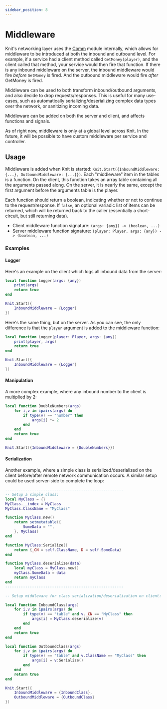 ```yaml
---
sidebar_position: 8
---
```


# Middleware

Knit's networking layer uses the [Comm](https://sleitnick.github.io/RbxUtil/api/Comm/) module internally, which allows for middleware to be introduced at both the inbound and outbound level. For example, if a service had a client method called `GetMoney(player)`, and the client called that method, your service would then fire that function. If there is any inbound middleware on the server, the inbound middleware would fire _before_ `GetMoney` is fired. And the outbound middleware would fire _after_ GetMoney is fired.

Middleware can be used to both transform inbound/outbound arguments, and also decide to drop requests/responses. This is useful for many use-cases, such as automatically serializing/deserializing complex data types over the network, or sanitizing incoming data.

Middleware can be added on both the server and client, and affects functions and signals.

As of right now, middleware is only at a global level across Knit. In the future, it will be possible to have custom middleware per service and controller.

## Usage

Middleware is added when Knit is started: `Knit.Start({InboundMiddleware: {...}, OutboundMiddleware: {...}})`. Each "middleware" item in the tables is a function. On the client, this function takes an array table containing all the arguments passed along. On the server, it is nearly the same, except the first argument before the arguments table is the player.

Each function should return a boolean, indicating whether or not to continue to the request/response. If `false`, an optional variadic list of items can be returned, which will be returned back to the caller (essentially a short-circuit, but still returning data).

- Client middleware function signature: `(args: {any}) -> (boolean, ...)`
- Server middleware function signature: `(player: Player, args: {any}) -> (boolean, ...)`

### Examples

#### Logger

Here's an example on the client which logs all inbound data from the server:
```lua
local function Logger(args: {any})
	print(args)
	return true
end

Knit.Start({
	InboundMiddleware = {Logger}
})
```

Here's the same thing, but on the server. As you can see, the only difference is that the `player` argument is added to the middleware function:
```lua
local function Logger(player: Player, args: {any})
	print(player, args)
	return true
end

Knit.Start({
	InboundMiddleware = {Logger}
})
```

#### Manipulation

A more complex example, where any inbound number to the client is multiplied by 2:
```lua
local function DoubleNumbers(args)
	for i,v in ipairs(args) do
		if type(v) == "number" then
			args[i] *= 2
		end
	end
	return true
end

Knit.Start({InboundMiddleware = {DoubleNumbers}})
```

#### Serialization

Another example, where a simple class is serialized/deserialized on the client before/after remote network communication occurs. A similar setup could be used server-side to complete the loop:
```lua
-----------------------------------------------------
-- Setup a simple class:
local MyClass = {}
MyClass.__index = MyClass
MyClass.ClassName = "MyClass"

function MyClass.new()
	return setmetatable({
		SomeData = "",
	}, MyClass)
end

function MyClass:Serialize()
	return {_CN = self.ClassName, D = self.SomeData}
end

function MyClass.deserialize(data)
	local myClass = MyClass.new()
	myClass.SomeData = data
	return myClass
end
-----------------------------------------------------

-- Setup middleware for class serialization/deserialization on client:

local function InboundClass(args)
	for i,v in ipairs(args) do
		if type(v) == "table" and v._CN == "MyClass" then
			args[i] = MyClass.deserialize(v)
		end
	end
	return true
end

local function OutboundClass(args)
	for i,v in ipairs(args) do
		if type(v) == "table" and v.ClassName == "MyClass" then
			args[i] = v:Serialize()
		end
	end
	return true
end

Knit.Start({
	InboundMiddleware = {InboundClass},
	OutboundMiddleware = {OutboundClass}
})
```
